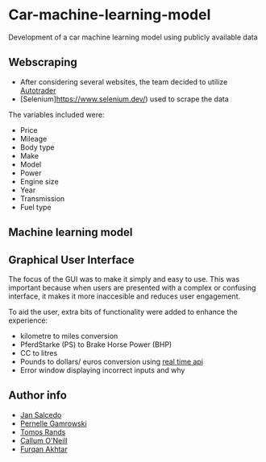 # Car-machine-learning-model
Development of a car machine learning model using publicly available data


## Webscraping
- After considering several websites, the team decided to utilize [Autotrader](https://www.autotrader.co.uk/)
- [Selenium]https://www.selenium.dev/) used to scrape the data

The variables included were:
- Price
- Mileage
- Body type
- Make
- Model 
- Power
- Engine size
- Year
- Transmission
- Fuel type

## Machine learning model



## Graphical User Interface
The focus of the GUI was to make it simply and easy to use. This was important because when users are presented with a complex or confusing interface, it makes it more inaccesible and reduces user engagement.

To aid the user, extra bits of functionality were added to enhance the experience:
- kilometre to miles conversion
- PferdStarke (PS) to Brake Horse Power (BHP)
- CC to litres
- Pounds to dollars/ euros conversion using [real time api](https://www.exchangerate-api.com/)
- Error window displaying incorrect inputs and why


## Author info

- [Jan Salcedo](https://github.com/SuperSalcedo22)
- [Pernelle Gamrowski](https://github.com/pernelleg)
- [Tomos Rands](https://github.com/TomosRands123)
- [Callum O'Neill](https://github.com/Rocconeill96)
- [Furqan Akhtar](https://github.com/Furqii)
